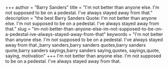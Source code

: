 +++
author = "Barry Sanders"
title = "I'm not better than anyone else. I'm not supposed to be on a pedestal. I've always stayed away from that."
description = "the best Barry Sanders Quote: I'm not better than anyone else. I'm not supposed to be on a pedestal. I've always stayed away from that."
slug = "im-not-better-than-anyone-else-im-not-supposed-to-be-on-a-pedestal-ive-always-stayed-away-from-that"
keywords = "I'm not better than anyone else. I'm not supposed to be on a pedestal. I've always stayed away from that.,barry sanders,barry sanders quotes,barry sanders quote,barry sanders sayings,barry sanders saying,quotes, sayings,quote, saying, motivation"
+++
I'm not better than anyone else. I'm not supposed to be on a pedestal. I've always stayed away from that.
